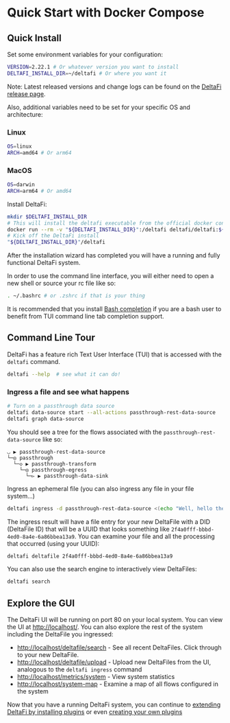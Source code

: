 # Quick Start with Docker Compose

## Quick Install

Set some environment variables for your configuration:

```bash
VERSION=2.22.1 # Or whatever version you want to install
DELTAFI_INSTALL_DIR=~/deltafi # Or where you want it
```

Note: Latest released versions and change logs can be found on the [DeltaFi release page](https://gitlab.com/deltafi/deltafi/-/releases).

Also, additional variables need to be set for your specific OS and architecture:

### Linux

```bash
OS=linux
ARCH=amd64 # Or arm64
```

### MacOS

```bash
OS=darwin
ARCH=arm64 # Or amd64
```

Install DeltaFi:

```bash
mkdir $DELTAFI_INSTALL_DIR
# This will install the deltafi executable from the official docker container
docker run --rm -v "${DELTAFI_INSTALL_DIR}":/deltafi deltafi/deltafi:${VERSION}-${OS}-${ARCH}
# Kick off the DeltaFi install
"${DELTAFI_INSTALL_DIR}"/deltafi
```

After the installation wizard has completed you will have a running and fully functional DeltaFi system.

In order to use the command line interface, you will either need to open a new shell or source your rc file like so:

```bash
. ~/.bashrc # or .zshrc if that is your thing
```

It is recommended that you install [Bash completion](https://github.com/scop/bash-completion) if you are a bash user to benefit from TUI command line tab completion support.

## Command Line Tour

DeltaFi has a feature rich Text User Interface (TUI) that is accessed with the `deltafi` command.

```bash
deltafi --help  # see what it can do!
```

### Ingress a file and see what happens

```bash
# Turn on a passthrough data source
deltafi data-source start --all-actions passthrough-rest-data-source
deltafi graph data-source
```

You should see a tree for the flows associated with the `passthrough-rest-data-source` like so:

```
◡ ▶ passthrough-rest-data-source
└─◎ passthrough
  └─◇ ▶ passthrough-transform
    └─◎ passthrough-egress
      └─▻ ▶ passthrough-data-sink
```

Ingress an ephemeral file (you can also ingress any file in your file system...)

```bash
deltafi ingress -d passthrough-rest-data-source <(echo "Well, hello there...")
```

The ingress result will have a file entry for your new DeltaFile with a DID (DeltaFile ID) that will be a UUID that looks something like `2f4a0fff-bbbd-4ed0-8a4e-6a86bbea13a9`.  You can examine your file and all the processing that occurred (using your UUID):

```bash
deltafi deltafile 2f4a0fff-bbbd-4ed0-8a4e-6a86bbea13a9
```

You can also use the search engine to interactively view DeltaFiles:

```bash
deltafi search
```

## Explore the GUI

The DeltaFi UI will be running on port 80 on your local system.  You can view the UI at [http://localhost/](http://localhost/).  You can also explore the rest of the system including the DeltaFile you ingressed:

- [http://localhost/deltafile/search](http://localhost/deltafile/search) - See all recent DeltaFiles.  Click through to your new DeltaFile.
- [http://localhost/deltafile/upload](http://localhost/deltafile/upload/) - Upload new DeltaFiles from the UI, analogous to the `deltafi ingress` command
- [http://localhost/metrics/system](http://localhost/metrics/system) - View system statistics
- [http://localhost/system-map](http://localhost/system-map) - Examine a map of all flows configured in the system

Now that you have a running DeltaFi system, you can continue to [extending DeltaFi by installing plugins](/getting-started/install-plugins) or even [creating your own plugins](/getting-started/simple-plugin)
